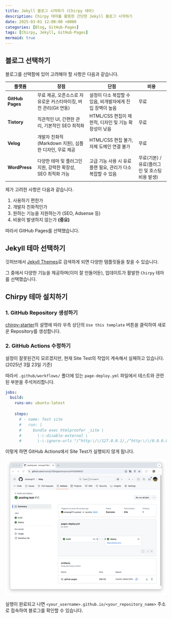 ```yaml
---
title: Jekyll 블로그 시작하기 (Chirpy 테마)
description: Chirpy 테마를 활용한 간단한 Jekyll 블로그 시작하기
date: 2025-03-01 12:00:00 +0000
categories: [Blog, GitHub-Pages]
tags: [Chirpy, Jekyll, GitHub-Pages]
mermaid: true
---
```

## 블로그 선택하기 

블로그를 선택함에 있어 고려해야 할 사항은 다음과 같습니다.

| 플랫폼 | 장점 | 단점 | 비용 |
| --- | --- | --- | --- |
| **GitHub Pages** | 무료 제공, 오픈소스로 자유로운 커스터마이징, 버전 관리(Git 연동) | 설정이 다소 복잡할 수 있음, 비개발자에게 진입 장벽이 높음 | 무료 |
| **Tistory** | 직관적인 UI, 간편한 관리, 기본적인 SEO 최적화 | HTML/CSS 편집이 제한적, 디자인 및 기능 확장성이 낮음 | 무료 |
| **Velog** | 개발자 친화적(Markdown 지원), 심플한 디자인, 무료 제공 | HTML/CSS 편집 불가, 자체 도메인 연결 불가 | 무료 |
| **WordPress** | 다양한 테마 및 플러그인 지원, 강력한 확장성, SEO 최적화 가능 | 고급 기능 사용 시 유료 플랜 필요, 관리가 다소 복잡할 수 있음 | 무료(기본) / 유료(플러그인 및 호스팅 비용 발생) |

제가 고려한 사항은 다음과 같습니다.

1. 사용하기 편한가
2. 개발자 친화적인가
3. 원하는 기능을 지원하는가 (SEO, Adsense 등)
4. 비용이 발생하지 않는가 **(중요)**

따라서 GitHub Pages를 선택했습니다.

## Jekyll 테마 선택하기

깃허브에서 [Jekyll Themes](https://github.com/topics/jekyll-theme)로 검색하게 되면 다양한 템플릿들을 찾을 수 있습니다. 

그 중에서 다양한 기능을 제공하며(이미 잘 만들어둔), 업데이트가 활발한 `Chirpy` 테마를 선택했습니다.


## Chirpy 테마 설치하기

### 1. GitHub Repository 생성하기

[chirpy-starter](https://github.com/cotes2020/chirpy-starter/)의 설명에 따라 우측 상단의 `Use this template` 버튼을 클릭하여 새로운 Repository를 생성합니다.

### 2. GitHub Actions 수정하기

설정이 잘못된건지 모르겠지만, 현재 Site Test의 작업이 계속해서 실패하고 있습니다. (2025년 3월 23일 기준)

따라서 `.github/workflows/` 폴더에 있는 `page-deploy.yml` 파일에서 테스트와 관련된 부분을 주석처리합니다.

```yaml
jobs:
  build:
    runs-on: ubuntu-latest

    steps:
      # - name: Test site
      #   run: |
      #     bundle exec htmlproofer _site \
      #       \-\-disable-external \
      #       \-\-ignore-urls "/^http:\/\/127.0.0.1/,/^http:\/\/0.0.0.0/,/^http:\/\/localhost/"

```
이렇게 하면 GitHub Actions에서 Site Test가 실행되지 않게 됩니다.

![GitHub Actions 수정하기](/assets/images/2025-03-23/github_action_screenshot.png)

실행이 완료되고 나면 `<your_username>.github.io/<your_repository_name>` 주소로 접속하여 블로그를 확인할 수 있습니다.